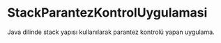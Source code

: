 # StackParantezKontrolUygulamasi
 Java dilinde stack yapısı kullanılarak parantez kontrolü yapan uygulama.
